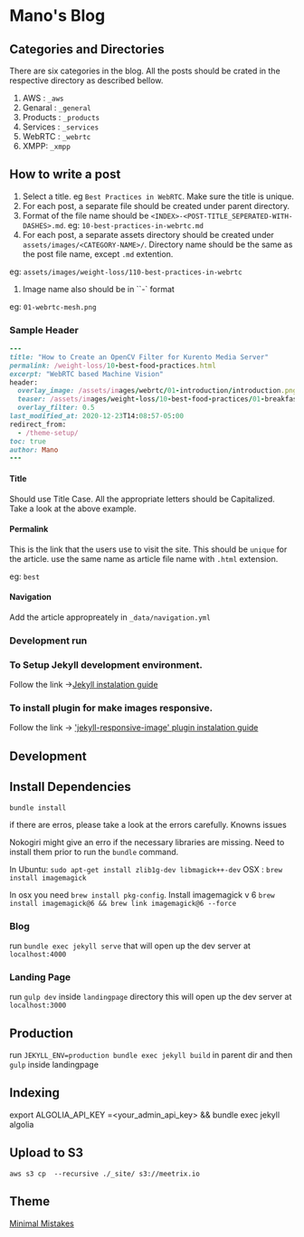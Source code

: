 # Mano's Blog

## Categories and Directories

There are six categories in the blog.
All the posts should be crated in the respective directory as described bellow.

1. AWS : `_aws`
2. Genaral : `_general`
3. Products : `_products`
4. Services : `_services`
5. WebRTC : `_webrtc`
6. XMPP: `_xmpp`

## How to write a post

1. Select a title. eg `Best Practices in WebRTC`. Make sure the title is unique.
2. For each post, a separate file should be created under parent directory.
3. Format of the file name should be `<INDEX>-<POST-TITLE_SEPERATED-WITH-DASHES>.md`.
eg: `10-best-practices-in-webrtc.md`
1. For each post, a separate assets directory should be created under `assets/images/<CATEGORY-NAME>/`.
Directory name should be the same as the post file name, except `.md` extention. 

eg: `assets/images/weight-loss/110-best-practices-in-webrtc`
1. Image name also should be in ``<INDEX>-<IMAGE-NAME-SEPERATED-WITH-DASHES>` format

eg: `01-webrtc-mesh.png`

### Sample Header

```ruby
---
title: "How to Create an OpenCV Filter for Kurento Media Server"
permalink: /weight-loss/10-best-food-practices.html
excerpt: "WebRTC based Machine Vision"
header:
  overlay_image: /assets/images/webrtc/01-introduction/introduction.png
  teaser: /assets/images/weight-loss/10-best-food-practices/01-breakfast-image.png
  overlay_filter: 0.5
last_modified_at: 2020-12-23T14:08:57-05:00
redirect_from:
  - /theme-setup/
toc: true
author: Mano
---

```

#### Title

Should use Title Case. All the appropriate letters should be Capitalized. Take a look at the above example.

#### Permalink

This is the link that the users use to visit the site. This should be `unique` for the article.
use the same name as article file name with `.html` extension.

eg: `best`

#### Navigation

Add the article appropreately in `_data/navigation.yml`

### Development run

### To Setup Jekyll development environment.

Follow the link  ->[Jekyll instalation guide](https://jekyllrb.com/docs/installation/)

### To install plugin for make images responsive.

Follow the link -> ['jekyll-responsive-image' plugin instalation guide](https://www.ratanparai.com/jekyll/Responsive-image-on-jekyll/)

## Development

## Install Dependencies

`bundle install`

if there are erros, please take a look at the errors carefully. Knowns issues

Nokogiri might give an erro if the necessary libraries are missing. Need to install them prior to run the `bundle` command.

In Ubuntu: `sudo apt-get install zlib1g-dev libmagick++-dev`
OSX : `brew install imagemagick`

In osx you need `brew install pkg-config`. Install imagemagick v 6 `brew install imagemagick@6 && brew link imagemagick@6 --force`

### Blog

run `bundle exec jekyll serve` that will open up the dev server at `localhost:4000`

### Landing Page

run `gulp dev` inside `landingpage` directory this will open up the dev server at `localhost:3000`

## Production

run `JEKYLL_ENV=production bundle exec jekyll build` in parent dir and then `gulp` inside landingpage

## Indexing

export ALGOLIA_API_KEY =<your_admin_api_key> && bundle exec jekyll algolia

## Upload to S3

`aws s3 cp  --recursive ./_site/ s3://meetrix.io`

## Theme

[Minimal Mistakes](https://mmistakes.github.io/minimal-mistakes/)